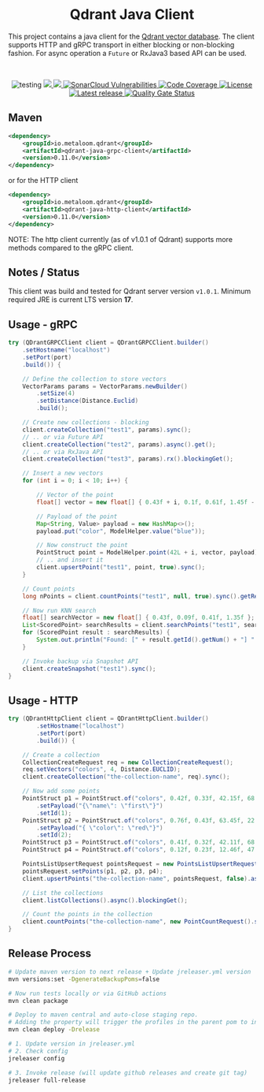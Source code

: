 <h1 align="center">Qdrant Java Client </h3>

This project contains a java client for the [Qdrant vector database](https://qdrant.tech/). The client supports HTTP and gRPC transport in either blocking or non-blocking fashion. For async operation a `Future` or RxJava3 based API can be used.

<br />

<p align="center">
 <img src="https://img.shields.io/badge/status-testing-brightgreen.svg" alt="testing" />
 <a href="https://github.com/metaloom/qdrant-java-client/actions">
  <img src="https://github.com/metaloom/qdrant-java-client/actions/workflows/maven.yml/badge.svg"/>
 </a>
 <a href="https://sonarcloud.io/component_measures/metric/reliability_rating/list?id=metaloom_qdrant-java-client">
  <img src="https://sonarcloud.io/api/project_badges/measure?project=metaloom_qdrant-java-client&metric=bugs" />
 </a>
 <a href="https://sonarcloud.io/component_measures/metric/security_rating/list?id=metaloom_qdrant-java-client">
  <img src="https://sonarcloud.io/api/project_badges/measure?project=metaloom_qdrant-java-client&metric=vulnerabilities" alt="SonarCloud Vulnerabilities" />
 </a>
 <a href="https://sonarcloud.io/code?id=metaloom_qdrant-java-client">
  <img src="https://sonarcloud.io/api/project_badges/measure?project=metaloom_qdrant-java-client&metric=coverage" alt="Code Coverage">
 </a>
 <a href="https://www.apache.org/licenses/LICENSE-2.0">
  <img src="https://img.shields.io/:license-apache-brightgreen.svg" alt="License" />
 </a>
  <a href="https://github.com/metaloom/qdrant-java-client/releases">
  <img src="https://img.shields.io/github/v/release/metaloom/qdrant-java-client?sort=semver" alt="Latest release" />
 </a>
 <a href="https://sonarcloud.io/dashboard?id=metaloom_qdrant-java-client">
  <img src="https://sonarcloud.io/api/project_badges/measure?project=metaloom_qdrant-java-client&metric=alert_status" alt="Quality Gate Status" />
 </a>
</p>


## Maven

```xml
<dependency>
	<groupId>io.metaloom.qdrant</groupId>
	<artifactId>qdrant-java-grpc-client</artifactId>
	<version>0.11.0</version>
</dependency>
```

or for the HTTP client

```xml
<dependency>
	<groupId>io.metaloom.qdrant</groupId>
	<artifactId>qdrant-java-http-client</artifactId>
	<version>0.11.0</version>
</dependency>
```

NOTE: The http client currently (as of v1.0.1 of Qdrant) supports more methods compared to the gRPC client.


## Notes / Status

This client was build and tested for Qdrant server version `v1.0.1`. Minimum required JRE is current LTS version **17**.

## Usage - gRPC

```java
try (QDrantGRPCClient client = QDrantGRPCClient.builder()
	.setHostname("localhost")
	.setPort(port)
	.build()) {

	// Define the collection to store vectors
	VectorParams params = VectorParams.newBuilder()
		.setSize(4)
		.setDistance(Distance.Euclid)
		.build();

	// Create new collections - blocking
	client.createCollection("test1", params).sync();
	// .. or via Future API
	client.createCollection("test2", params).async().get();
	// .. or via RxJava API
	client.createCollection("test3", params).rx().blockingGet();

	// Insert a new vectors
	for (int i = 0; i < 10; i++) {

		// Vector of the point
		float[] vector = new float[] { 0.43f + i, 0.1f, 0.61f, 1.45f - i };

		// Payload of the point
		Map<String, Value> payload = new HashMap<>();
		payload.put("color", ModelHelper.value("blue"));

		// Now construct the point
		PointStruct point = ModelHelper.point(42L + i, vector, payload);
		// .. and insert it
		client.upsertPoint("test1", point, true).sync();
	}

	// Count points
	long nPoints = client.countPoints("test1", null, true).sync().getResult().getCount();

	// Now run KNN search
	float[] searchVector = new float[] { 0.43f, 0.09f, 0.41f, 1.35f };
	List<ScoredPoint> searchResults = client.searchPoints("test1", searchVector, 2, null).sync().getResultList();
	for (ScoredPoint result : searchResults) {
		System.out.println("Found: [" + result.getId().getNum() + "] " + result.getScore());
	}

	// Invoke backup via Snapshot API
	client.createSnapshot("test1").sync();
}
```


## Usage - HTTP

```java
try (QDrantHttpClient client = QDrantHttpClient.builder()
		.setHostname("localhost")
		.setPort(port)
		.build()) {

	// Create a collection
	CollectionCreateRequest req = new CollectionCreateRequest();
	req.setVectors("colors", 4, Distance.EUCLID);
	client.createCollection("the-collection-name", req).sync();

	// Now add some points
	PointStruct p1 = PointStruct.of("colors", 0.42f, 0.33f, 42.15f, 68.72f)
		.setPayload("{\"name\": \"first\"}")
		.setId(1);
	PointStruct p2 = PointStruct.of("colors", 0.76f, 0.43f, 63.45f, 22.10f)
		.setPayload("{ \"color\": \"red\"}")
		.setId(2);
	PointStruct p3 = PointStruct.of("colors", 0.41f, 0.32f, 42.11f, 68.71f).setId(3);
	PointStruct p4 = PointStruct.of("colors", 0.12f, 0.23f, 12.46f, 47.17f).setId(4);

	PointsListUpsertRequest pointsRequest = new PointsListUpsertRequest();
	pointsRequest.setPoints(p1, p2, p3, p4);
	client.upsertPoints("the-collection-name", pointsRequest, false).async().blockingGet();

	// List the collections
	client.listCollections().async().blockingGet();

	// Count the points in the collection
	client.countPoints("the-collection-name", new PointCountRequest().setExact(true)).sync();
}
```


## Release Process

```bash
# Update maven version to next release + Update jreleaser.yml version
mvn versions:set -DgenerateBackupPoms=false

# Now run tests locally or via GitHub actions
mvn clean package

# Deploy to maven central and auto-close staging repo. 
# Adding the property will trigger the profiles in the parent pom to include gpg,javadoc...
mvn clean deploy -Drelease

# 1. Update version in jreleaser.yml
# 2. Check config
jreleaser config

# 3. Invoke release (will update github releases and create git tag)
jreleaser full-release
```